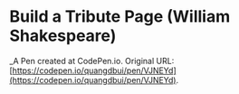 # Build a Tribute Page (William Shakespeare)
 _A Pen created at CodePen.io. Original URL: [https://codepen.io/quangdbui/pen/VJNEYd](https://codepen.io/quangdbui/pen/VJNEYd).

 